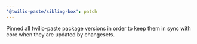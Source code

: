 ```yaml
---
'@twilio-paste/sibling-box': patch
---
```


Pinned all twilio-paste package versions in order to keep them in sync with core when they are updated by changesets.
